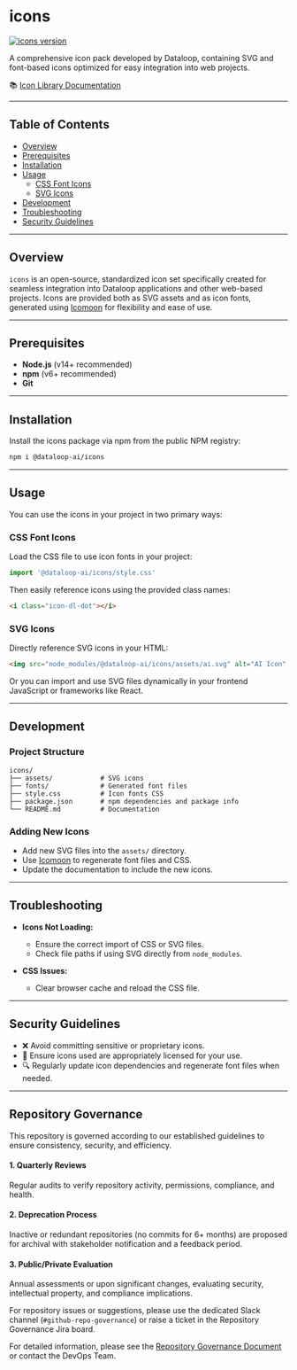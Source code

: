 # **icons**

[![icons version](https://img.shields.io/npm/v/@dataloop-ai/icons?label=Latest%20Library%20Version)](https://www.npmjs.com/package/@dataloop-ai/icons)

A comprehensive icon pack developed by Dataloop, containing SVG and font-based icons optimized for easy integration into web projects.

📚 [Icon Library Documentation](https://dataloop-ai.github.io/icons/)

---

## **Table of Contents**

- [Overview](#overview)
- [Prerequisites](#prerequisites)
- [Installation](#installation)
- [Usage](#usage)
  - [CSS Font Icons](#css-font-icons)
  - [SVG Icons](#svg-icons)
- [Development](#development)
- [Troubleshooting](#troubleshooting)
- [Security Guidelines](#security-guidelines)

---

## **Overview**

`icons` is an open-source, standardized icon set specifically created for seamless integration into Dataloop applications and other web-based projects. Icons are provided both as SVG assets and as icon fonts, generated using [Icomoon](https://icomoon.io/) for flexibility and ease of use.

---

## **Prerequisites**

- **Node.js** (v14+ recommended)
- **npm** (v6+ recommended)
- **Git**

---

## **Installation**

Install the icons package via npm from the public NPM registry:

```bash
npm i @dataloop-ai/icons
```

---

## **Usage**

You can use the icons in your project in two primary ways:

### **CSS Font Icons**

Load the CSS file to use icon fonts in your project:

```js
import '@dataloop-ai/icons/style.css'
```

Then easily reference icons using the provided class names:

```html
<i class="icon-dl-dot"></i>
```

### **SVG Icons**

Directly reference SVG icons in your HTML:

```html
<img src="node_modules/@dataloop-ai/icons/assets/ai.svg" alt="AI Icon" />
```

Or you can import and use SVG files dynamically in your frontend JavaScript or frameworks like React.

---

## **Development**

### **Project Structure**

```
icons/
├── assets/            # SVG icons
├── fonts/             # Generated font files
├── style.css          # Icon fonts CSS
├── package.json       # npm dependencies and package info
└── README.md          # Documentation
```

### **Adding New Icons**

- Add new SVG files into the `assets/` directory.
- Use [Icomoon](https://icomoon.io/) to regenerate font files and CSS.
- Update the documentation to include the new icons.

---

## **Troubleshooting**

- **Icons Not Loading:**
  - Ensure the correct import of CSS or SVG files.
  - Check file paths if using SVG directly from `node_modules`.

- **CSS Issues:**
  - Clear browser cache and reload the CSS file.

---

## **Security Guidelines**

- ❌ Avoid committing sensitive or proprietary icons.
- 📌 Ensure icons used are appropriately licensed for your use.
- 🔍 Regularly update icon dependencies and regenerate font files when needed.

---

## **Repository Governance**

This repository is governed according to our established guidelines to ensure consistency, security, and efficiency.

#### 1. Quarterly Reviews
Regular audits to verify repository activity, permissions, compliance, and health.

#### 2. Deprecation Process
Inactive or redundant repositories (no commits for 6+ months) are proposed for archival with stakeholder notification and a feedback period.

#### 3. Public/Private Evaluation
Annual assessments or upon significant changes, evaluating security, intellectual property, and compliance implications.

For repository issues or suggestions, please use the dedicated Slack channel (`#github-repo-governance`) or raise a ticket in the Repository Governance Jira board.

For detailed information, please see the [Repository Governance Document](https://dataloop.atlassian.net/wiki/spaces/DG/pages/1342799902/Git+Repository+Governance+Process?force_transition=34c5fc5b-725f-4d3e-8687-06e76a169d5e) or contact the DevOps Team.